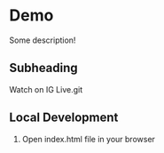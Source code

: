 # Demo

Some description!

## Subheading

Watch on IG Live.git

## Local Development

1. Open index.html file in your browser
